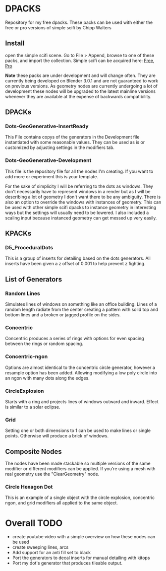 # DPACKS
Repository for my free dpacks. These packs can be used with either the free or pro versions of simple scifi by Chipp Walters

## Install
open the simple scifi scene.  Go to File > Append, browse to one of these packs, and import the collection.
Simple scifi can be acquired here: [Free](https://chippwalters.gumroad.com/l/simplescififree), [Pro](https://chippwalters.gumroad.com/l/simplescifi)

**Note** these packs are under development and will change often. They are currently being developed on Blender 3.0.1 and are not guaranteed to work on previous versions. As geometry nodes are currently undergoing a lot of development these nodes will be upgraded to the latest mainline versions whenever they are available at the expense of backwards compatibility.


## DPACKs
### Dots-GeoGenerative-InsertReady
This File contains copys of the generators in the Development file instantiated with some reasonable values. They can be used as is or customized by adjusting settings in the modifiers tab.

### Dots-GeoGenerative-Development
This file is the repository file for all the nodes I'm creating. If you want to add more or experiment this is your template.

For the sake of simplicity I will be referring to the dots as windows. They don't necessarily have to represent windows in a render but as I will be describing a lot of geometry I don't want there to be any ambiguity. There is also an option to override the windows with instances of geometry. This can be used with other simple scifi dpacks to instance geometry in interesting ways but the settings will usually need to be lowered. I also included a scaling input because instanced geometry can get messed up very easily.

## KPACKs
### D5_ProceduralDots
This is a group of inserts for detailing based on the dots generators. All inserts have been given a z offset of 0.001 to help prevent z fighting. 

## List of Generators
### Random Lines
Simulates lines of windows on something like an office building. Lines of a random length radiate from the center creating a pattern with solid top and bottom lines and a broken or jagged profile on the sides.


### Concentric
Concentric produces a series of rings with options for even spacing between the rings or random spacing.


### Concentric-ngon
Options are almost identical to the concentric circle generator, however a resample option has been added. Allowing modifying a low poly circle into an ngon with many dots along the edges.


### CircleExplosion
Starts with a ring and projects lines of windows outward and inward. Effect is similar to a solar eclipse.


### Grid
Setting one or both dimensions to 1 can be used to make lines or single points. Otherwise will produce a brick of windows.


## Composite Nodes
The nodes have been made stackable so multiple versions of the same modifier or different modifiers can be applied. If you're using a mesh with real geometry use the "ClearGeometry" node.

### Circle Hexagon Dot
This is an example of a single object with the circle explosion, concentric ngon, and grid modifiers all applied to the same object.

# Overall TODO

* create youtube video with a simple overview on how these nodes can be used
* create sweeping lines, arcs
* Add support for an anti fill set to black
* Port the generators to decal inserts for manual detailing with kitops
* Port my dot's generator that produces tileable output.